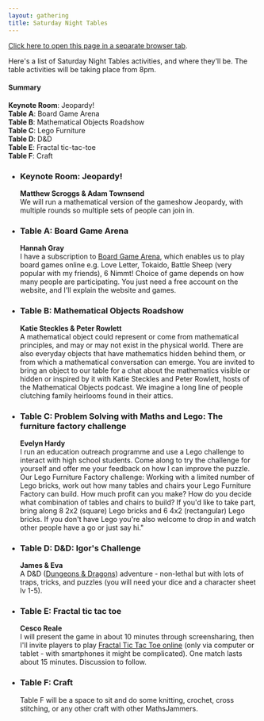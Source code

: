 ```yaml
---
layout: gathering
title: Saturday Night Tables
---
```


<a href="https://www.mathsjam.com/gathering/uk/2020/saturday-night-tables" target="_blank">Click here to open this page in a separate browser tab</a>. 

Here's a list of Saturday Night Tables activities, and where they'll be. The table activities will be taking place from 8pm.

<h4>Summary</h4>
<strong>Keynote Room</strong>: Jeopardy!<br />
<strong>Table A</strong>: Board Game Arena<br />
<strong>Table B</strong>: Mathematical Objects Roadshow<br />
<strong>Table C</strong>: Lego Furniture<br />
<strong>Table D</strong>: D&amp;D<br />
<strong>Table E</strong>: Fractal tic-tac-toe<br />
<strong>Table F</strong>: Craft<br />

<ul>
<li><h3>Keynote Room: Jeopardy!</h3>
<b>Matthew Scroggs &amp; Adam Townsend</b><br />
We will run a mathematical version of the gameshow Jeopardy, with multiple rounds so multiple sets of people can join in.</li>
  <li><h3>Table A: Board Game Arena</h3>
<b>Hannah Gray</b><br />
I have a subscription to <a href="http://www.boardgamearena.com">Board Game Arena</a>, which enables us to play board games online e.g. Love Letter, Tokaido, Battle Sheep (very popular with my friends), 6 Nimmt! Choice of game depends on how many people are participating. You just need a free account on the website, and I'll explain the website and games.</li>
  <li><h3>Table B: Mathematical Objects Roadshow</h3>
<b>Katie Steckles &amp; Peter Rowlett</b><br />
A mathematical object could represent or come from mathematical principles, and may or may not exist in the physical world. There are also everyday objects that have mathematics hidden behind them, or from which a mathematical conversation can emerge. You are invited to bring an object to our table for a chat about the mathematics visible or hidden or inspired by it with Katie Steckles and Peter Rowlett, hosts of the Mathematical Objects podcast. We imagine a long line of people clutching family heirlooms found in their attics.</li>
  <li><h3>Table C: Problem Solving with Maths and Lego: The furniture factory challenge</h3>
<b>Evelyn Hardy</b><br />
I run an education outreach programme and use a Lego challenge to interact with high school students. Come along to try the challenge for yourself and offer me your feedback on how I can improve the puzzle. Our Lego Furniture Factory challenge: Working with a limited number of Lego bricks, work out how many tables and chairs your Lego Furniture Factory can build. How much profit can you make? How do you decide what combination of tables and chairs to build? If you'd like to take part, bring along 8 2x2 (square) Lego bricks and 6 4x2 (rectangular) Lego bricks. If you don't have Lego you're also welcome to drop in and watch other people have a go or just say hi."</li>
  <li><h3>Table D: D&amp;D: Igor's Challenge</h3>
<b>James &amp; Eva</b><br />
    A D&amp;D (<a href="https://dnd.wizards.com/lore">Dungeons &amp; Dragons</a>) adventure - non-lethal but with lots of traps, tricks, and puzzles (you will need your dice and a character sheet lv 1-5).</li>
 <li><h3>Table E: Fractal tic tac toe</h3>
<b>Cesco Reale</b><br />
I will present the game in about 10 minutes through screensharing, then I'll invite players to play <a href="http://www.rimosco.it/tris_frattale/">Fractal Tic Tac Toe online</a> (only via computer or tablet - with smartphones it might be complicated). One match lasts about 15 minutes. Discussion to follow.</li>
 <li><h3>Table F: Craft</h3>
Table F will be a space to sit and do some knitting, crochet, cross stitching, or any other craft with other MathsJammers.
</ul>

